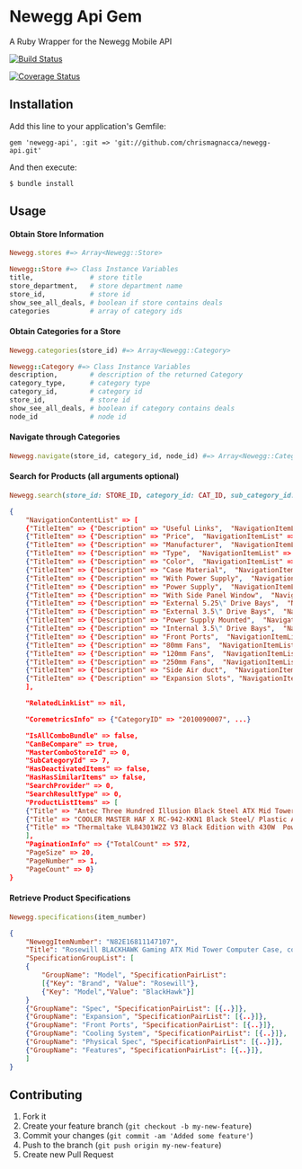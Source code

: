 # Newegg Api Gem

A Ruby Wrapper for the Newegg Mobile API

[![Build Status](https://api.travis-ci.org/chrismagnacca/newegg-api.png)](https://api.travis-ci.org/chrismagnacca/newegg-api.png)

[![Coverage Status](https://coveralls.io/repos/chrismagnacca/newegg-api/badge.png)](https://coveralls.io/r/chrismagnacca/newegg-api)

## Installation

Add this line to your application's Gemfile:

    gem 'newegg-api', :git => 'git://github.com/chrismagnacca/newegg-api.git'

And then execute:

    $ bundle install

## Usage


#### Obtain Store Information
```ruby
Newegg.stores #=> Array<Newegg::Store>
```

```ruby
Newegg::Store #=> Class Instance Variables
title,				# store title
store_department,	# store department name
store_id,			# store id
show_see_all_deals,	# boolean if store contains deals
categories			# array of category ids
```


#### Obtain Categories for a Store
```ruby
Newegg.categories(store_id) #=> Array<Newegg::Category>
```

```ruby
Newegg::Category #=> Class Instance Variables 
description, 		# description of the returned Category 
category_type,		# category type
category_id,		# category id
store_id,			# store id
show_see_all_deals,	# boolean if category contains deals
node_id				# node id
```

#### Navigate through Categories
```ruby
Newegg.navigate(store_id, category_id, node_id) #=> Array<Newegg::Category>
```

#### Search for Products (all arguments optional)
```ruby
Newegg.search(store_id: STORE_ID, category_id: CAT_ID, sub_category_id: SUB_CAT_ID, node_id: NODE_ID, page_number: 1, sort: "FEATURED", keywords: KEYWORDS) #=> json
```
```json
{
	"NavigationContentList" => [
	{"TitleItem" => {"Description" => "Useful Links",  "NavigationItemList" => [{...}]},
	{"TitleItem" => {"Description" => "Price",  "NavigationItemList" => [{...}]},
	{"TitleItem" => {"Description" => "Manufacturer",  "NavigationItemList" => [{...}]},
	{"TitleItem" => {"Description" => "Type",  "NavigationItemList" => [{...}]},
	{"TitleItem" => {"Description" => "Color",  "NavigationItemList" => [{...}]},
	{"TitleItem" => {"Description" => "Case Material",  "NavigationItemList" => [{...}]},
	{"TitleItem" => {"Description" => "With Power Supply",  "NavigationItemList" => [{...}]},
	{"TitleItem" => {"Description" => "Power Supply",  "NavigationItemList" => [{...}]},
	{"TitleItem" => {"Description" => "With Side Panel Window",  "NavigationItemList" => [{...}]},
	{"TitleItem" => {"Description" => "External 5.25\" Drive Bays",  "NavigationItemList" => [{...}]},
	{"TitleItem" => {"Description" => "External 3.5\" Drive Bays",  "NavigationItemList" => [{...}]},
	{"TitleItem" => {"Description" => "Power Supply Mounted",  "NavigationItemList" => [{...}]},
	{"TitleItem" => {"Description" => "Internal 3.5\" Drive Bays",  "NavigationItemList" => [{...}]},
	{"TitleItem" => {"Description" => "Front Ports",  "NavigationItemList" => [{...}]},
	{"TitleItem" => {"Description" => "80mm Fans",  "NavigationItemList" => [{...}]},
	{"TitleItem" => {"Description" => "120mm Fans",  "NavigationItemList" => [{...}]},
	{"TitleItem" => {"Description" => "250mm Fans",  "NavigationItemList" => [{...}]},
	{"TitleItem" => {"Description" => "Side Air duct",  "NavigationItemList" => [{...}]},
	{"TitleItem" => {"Description" => "Expansion Slots", "NavigationItemList" => [{...}]}
	],

	"RelatedLinkList" => nil,

	"CoremetricsInfo" => {"CategoryID" => "2010090007", ...}

	"IsAllComboBundle" => false,
	"CanBeCompare" => true,
	"MasterComboStoreId" => 0,
	"SubCategoryId" => 7,
	"HasDeactivatedItems" => false,
	"HasHasSimilarItems" => false,
	"SearchProvider" => 0,
	"SearchResultType" => 0,
	"ProductListItems" => [
	{"Title" => "Antec Three Hundred Illusion Black Steel ATX Mid Tower Computer Case", ...},
	{"Title" => "COOLER MASTER HAF X RC-942-KKN1 Black Steel/ Plastic ATX Full Tower Computer Case", ...}
	{"Title" => "Thermaltake VL84301W2Z V3 Black Edition with 430W  Power Supply ATX Mid Tower Computer Case", ...}
	],
	"PaginationInfo" => {"TotalCount" => 572,
	"PageSize" => 20,
	"PageNumber" => 1,
	"PageCount" => 0}
}
```
#### Retrieve Product Specifications
```ruby
Newegg.specifications(item_number) 
```

```json
{
	"NeweggItemNumber": "N82E16811147107",
	"Title": "Rosewill BLACKHAWK Gaming ATX Mid Tower Computer Case, come with Five Fans, window side panel, top HDD dock ",
	"SpecificationGroupList": [
	{
		"GroupName": "Model", "SpecificationPairList":
		[{"Key": "Brand", "Value": "Rosewill"},
		{"Key": "Model","Value": "BlackHawk"}]
	}
	{"GroupName": "Spec", "SpecificationPairList": [{..}]},
	{"GroupName": "Expansion", "SpecificationPairList": [{..}]},
	{"GroupName": "Front Ports", "SpecificationPairList": [{..}]},
	{"GroupName": "Cooling System", "SpecificationPairList": [{..}]},
	{"GroupName": "Physical Spec", "SpecificationPairList": [{..}]},
	{"GroupName": "Features", "SpecificationPairList": [{..}]},
	]
}
```
####

## Contributing

1. Fork it
2. Create your feature branch (`git checkout -b my-new-feature`)
3. Commit your changes (`git commit -am 'Added some feature'`)
4. Push to the branch (`git push origin my-new-feature`)
5. Create new Pull Request
